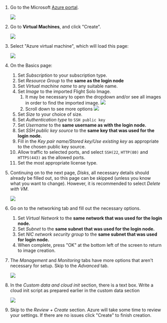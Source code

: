 
1. Go to the Microsoft [Azure portal](https://portal.azure.com/#home).

    ![](img/azure_portal.png)

1. Go to **Virtual Machines**, and click "Create".

    ![](img/azure_vms.png)

1. Select "Azure virtual machine", which will load this page:

    ![](img/azure_createvm_basics.png)

1. On the Basics page:

    1. Set *Subscription* to your subscription type.
    1. Set *Resource Group* to the **same as the login node** 
    1. Set *Virtual machine name* to any suitable name.
    1. Set *Image* to the imported Flight Solo Image.
        1. It may be necessary to open the dropdown and/or see all images in order to find the imported image.
            ![](img/azure_createvm_image_dropdown.png)
        1. Scroll down to see more options
            ![](img/azure_createvm_basics2.png)
    1. Set *Size* to your choice of size.
    1. Set *Authentication type* to `SSH public key`
    1. Set *Username* to the **same username as with the login node.**
    1. Set *SSH public key source* to the **same key that was used for the login node.**
    1. Fill in the *Key pair name/Stored key/Use existing key* as appropriate to the chosen public key source.
    1. Allow traffic to selected ports, and select `SSH(22`, `HTTP(80)` and `HTTPS(443)` as the allowed ports.
    1. Set the most appropriate license type.

1. Continuing on to the next page, *Disks*, all necessary details should already be filled out, so this page can be skipped (unless you know what you want to change). However, it is recommended to select *Delete with VM*.

    ![](img/azure_createvm_disks.png)

1. Go on to the networking tab and fill out the necessary options.

    1. Set *Virtual Network* to the **same network that was used for the login node.**
    1. Set *Subnet* to the **same subnet that was used for the login node.**
    1. Set *NIC network security group* to the **same subnet that was used for login node.**
    1. When complete, press "OK" at the bottom left of the screen to return to image creation.

1. The *Management* and *Monitoring* tabs have more options that aren't necessary for setup. Skip to the *Advanced* tab.

    ![](img/azure_createvm_advanced.png)

1. In the *Custom data and cloud init* section, there is a text box. Write a cloud init script as prepared earlier in the custom data section

    ![](img/azure_createvm_advanced_customdata.png)

1. Skip to the *Review + Create* section. Azure will take some time to review your settings. If there are no issues click "Create" to finish creation.

